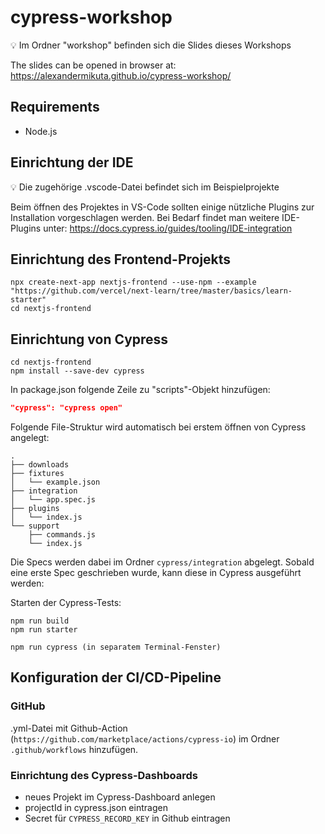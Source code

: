 # cypress-workshop

:bulb: Im Ordner "workshop" befinden sich die Slides dieses Workshops

The slides can be opened in browser at: https://alexandermikuta.github.io/cypress-workshop/

## Requirements

- Node.js

## Einrichtung der IDE

:bulb: Die zugehörige .vscode-Datei befindet sich im Beispielprojekte

Beim öffnen des Projektes in VS-Code sollten einige nützliche Plugins zur Installation vorgeschlagen werden.
Bei Bedarf findet man weitere IDE-Plugins unter: https://docs.cypress.io/guides/tooling/IDE-integration

## Einrichtung des Frontend-Projekts

```console
npx create-next-app nextjs-frontend --use-npm --example "https://github.com/vercel/next-learn/tree/master/basics/learn-starter"
cd nextjs-frontend
```

## Einrichtung von Cypress

```console
cd nextjs-frontend
npm install --save-dev cypress
```

In package.json folgende Zeile zu "scripts"-Objekt hinzufügen:

```json
"cypress": "cypress open"
```

Folgende File-Struktur wird automatisch bei erstem öffnen von Cypress angelegt:

```
.
├── downloads
├── fixtures
│   └── example.json
├── integration
│   └── app.spec.js
├── plugins
│   └── index.js
└── support
    ├── commands.js
    └── index.js
```

Die Specs werden dabei im Ordner `cypress/integration` abgelegt.
Sobald eine erste Spec geschrieben wurde, kann diese in Cypress ausgeführt werden:

Starten der Cypress-Tests:

```console
npm run build
npm run starter

npm run cypress (in separatem Terminal-Fenster)
```

## Konfiguration der CI/CD-Pipeline

### GitHub

.yml-Datei mit Github-Action (`https://github.com/marketplace/actions/cypress-io`) im Ordner `.github/workflows` hinzufügen.

### Einrichtung des Cypress-Dashboards

- neues Projekt im Cypress-Dashboard anlegen
- projectId in cypress.json eintragen
- Secret für `CYPRESS_RECORD_KEY` in Github eintragen
